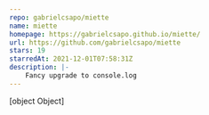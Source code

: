 ```yaml
---
repo: gabrielcsapo/miette
name: miette
homepage: https://gabrielcsapo.github.io/miette/
url: https://github.com/gabrielcsapo/miette
stars: 19
starredAt: 2021-12-01T07:58:31Z
description: |-
    Fancy upgrade to console.log
---
```


[object Object]
